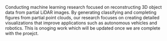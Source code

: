 Conducting machine learning research focused on reconstructing 3D object data from partial LiDAR images. By generating classifying and completing figures from partial point clouds, our research focuses on creating detailed visualizations that improve applications such as autonomous vehicles and robotics. This is onoging work which will be updated once we are complete with the proejct.
